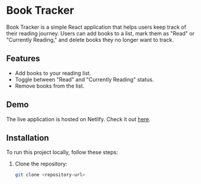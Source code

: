 # Book Tracker

Book Tracker is a simple React application that helps users keep track of their reading journey. Users can add books to a list, mark them as "Read" or "Currently Reading," and delete books they no longer want to track.

## Features

- Add books to your reading list.
- Toggle between "Read" and "Currently Reading" status.
- Remove books from the list.

## Demo

The live application is hosted on Netlify. Check it out [here](#).

## Installation

To run this project locally, follow these steps:

1. Clone the repository:
   ```bash
   git clone <repository-url>
